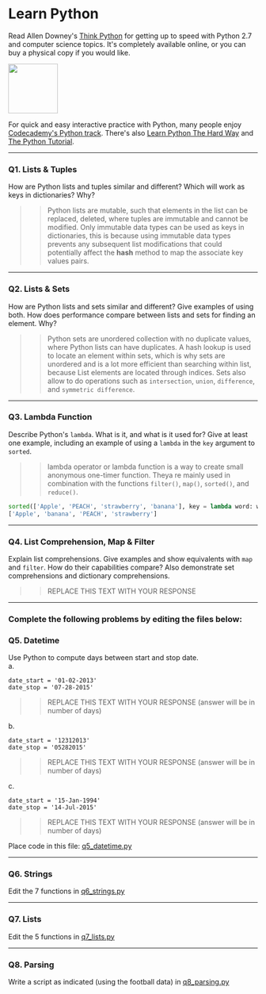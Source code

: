 # Learn Python

Read Allen Downey's [Think Python](http://www.greenteapress.com/thinkpython/) for getting up to speed with Python 2.7 and computer science topics. It's completely available online, or you can buy a physical copy if you would like.

<a href="http://www.greenteapress.com/thinkpython/"><img src="img/think_python.png" style="width: 100px;" target="_blank"></a>

For quick and easy interactive practice with Python, many people enjoy [Codecademy's Python track](http://www.codecademy.com/en/tracks/python). There's also [Learn Python The Hard Way](http://learnpythonthehardway.org/book/) and [The Python Tutorial](https://docs.python.org/2/tutorial/).

---

### Q1. Lists &amp; Tuples

How are Python lists and tuples similar and different? Which will work as keys in dictionaries? Why?

>> Python lists are mutable, such that elements in the list can be replaced, deleted, where tuples are immutable and cannot be modified. Only immutable data types can be used as keys in dictionaries, this is because using immutable data types prevents any subsequent list modifications that could potentially affect the __hash__ method to map the associate key values pairs.

---

### Q2. Lists &amp; Sets

How are Python lists and sets similar and different? Give examples of using both. How does performance compare between lists and sets for finding an element. Why?

>> Python sets are unordered collection with no duplicate values, where Python lists can have duplicates. A hash lookup is used to locate an element within sets, which is why sets are unordered and is a lot more efficient than searching within list, because List elements are located through indices. Sets also allow to do operations such as `intersection`, `union`, `difference`, and `symmetric difference`. 

---

### Q3. Lambda Function

Describe Python's `lambda`. What is it, and what is it used for? Give at least one example, including an example of using a `lambda` in the `key` argument to `sorted`.

>> lambda operator or lambda function is a way to create small anonymous one-timer function. Theya re mainly used in combination with the functions `filter()`, `map()`, `sorted()`, and `reduce()`.
 ```python
sorted(['Apple', 'PEACH', 'strawberry', 'banana'], key = lambda word: word.upper())
['Apple', 'banana', 'PEACH', 'strawberry']
```

---

### Q4. List Comprehension, Map &amp; Filter

Explain list comprehensions. Give examples and show equivalents with `map` and `filter`. How do their capabilities compare? Also demonstrate set comprehensions and dictionary comprehensions.

>> REPLACE THIS TEXT WITH YOUR RESPONSE

---

### Complete the following problems by editing the files below:

### Q5. Datetime
Use Python to compute days between start and stop date.   
a.  

```
date_start = '01-02-2013'    
date_stop = '07-28-2015'
```

>> REPLACE THIS TEXT WITH YOUR RESPONSE (answer will be in number of days)

b.  
```
date_start = '12312013'  
date_stop = '05282015'  
```

>> REPLACE THIS TEXT WITH YOUR RESPONSE (answer will be in number of days)

c.  
```
date_start = '15-Jan-1994'      
date_stop = '14-Jul-2015'  
```

>> REPLACE THIS TEXT WITH YOUR RESPONSE  (answer will be in number of days)

Place code in this file: [q5_datetime.py](python/q5_datetime.py)

---

### Q6. Strings
Edit the 7 functions in [q6_strings.py](python/q6_strings.py)

---

### Q7. Lists
Edit the 5 functions in [q7_lists.py](python/q7_lists.py)

---

### Q8. Parsing
Write a script as indicated (using the football data) in [q8_parsing.py](python/q8_parsing.py)





